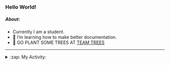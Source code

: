 ### Hello World!

##### About:
- Currently I am a student.
- 🌱 I’m learning how to make better documentation.
- 🌱 GO PLANT SOME TREES AT [TEAM TREES](https://teamtrees.org/)

---
<details>
  <summary>:zap: My Activity:</summary>
  
<!--START_SECTION:waka-->
![Code Time](http://img.shields.io/badge/Code%20Time-1%2C218%20hrs%2039%20mins-blue)

**I'm a Night 🦉** 

```text
🌞 Morning                1931 commits        ███░░░░░░░░░░░░░░░░░░░░░░   10.16 % 
🌆 Daytime                6420 commits        ████████░░░░░░░░░░░░░░░░░   33.79 % 
🌃 Evening                5460 commits        ███████░░░░░░░░░░░░░░░░░░   28.74 % 
🌙 Night                  5189 commits        ███████░░░░░░░░░░░░░░░░░░   27.31 % 
```
📅 **I'm Most Productive on Wednesday** 

```text
Monday                   2652 commits        ███░░░░░░░░░░░░░░░░░░░░░░   13.96 % 
Tuesday                  2608 commits        ███░░░░░░░░░░░░░░░░░░░░░░   13.73 % 
Wednesday                4448 commits        ██████░░░░░░░░░░░░░░░░░░░   23.41 % 
Thursday                 2482 commits        ███░░░░░░░░░░░░░░░░░░░░░░   13.06 % 
Friday                   2009 commits        ███░░░░░░░░░░░░░░░░░░░░░░   10.57 % 
Saturday                 1641 commits        ██░░░░░░░░░░░░░░░░░░░░░░░   08.64 % 
Sunday                   3160 commits        ████░░░░░░░░░░░░░░░░░░░░░   16.63 % 
```


📊 **This Week I Spent My Time On** 

```text
🔥 Editors: 
VS Code                  12 hrs 51 mins      ██████████████████████░░░   86.57 % 
Android Studio           1 hr 52 mins        ███░░░░░░░░░░░░░░░░░░░░░░   12.64 % 
IntelliJ                 7 mins              ░░░░░░░░░░░░░░░░░░░░░░░░░   00.79 % 

🐱‍💻 Projects: 
chacha-chaudhary-web     5 hrs 46 mins       ██████████░░░░░░░░░░░░░░░   38.84 % 
dev-pro-tips-bot         2 hrs 40 mins       █████░░░░░░░░░░░░░░░░░░░░   18.01 % 
py-series                1 hr 33 mins        ███░░░░░░░░░░░░░░░░░░░░░░   10.48 % 
namami-gange-chatbot     1 hr 27 mins        ██░░░░░░░░░░░░░░░░░░░░░░░   09.84 % 
weLoveHacktoberfest      1 hr 23 mins        ██░░░░░░░░░░░░░░░░░░░░░░░   09.40 % 
```


 Last Updated on 02/10/2023 14:12:31 UTC
<!--END_SECTION:waka-->
</details>
